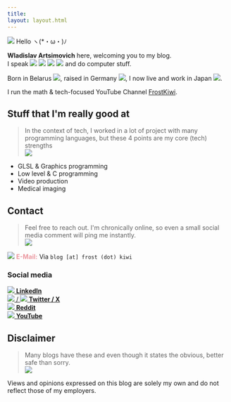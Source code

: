 ```yaml
---
title:
layout: layout.html
---
```

<img class="profile" src="/assets/profile.jpg">
Hello ヽ(*・ω・)ﾉ 

**Wladislav Artsimovich** here, welcoming you to my blog.\
I speak <img class="flag" src="/assets/icons/gb.svg"> <img class="flag" src="/assets/icons/de.svg"> <img class="flag" src="/assets/icons/ru.svg"> <img class="flag" src="/assets/icons/jp.svg"> and do computer stuff.

Born in Belarus <img class="flag" src="/assets/icons/by.svg">, raised in Germany <img class="flag" src="/assets/icons/de.svg">, I now live and work in Japan <img class="flag" src="/assets/icons/jp.svg">.

I run the math & tech-focused YouTube Channel [FrostKiwi](https://www.youtube.com/@FrostKiwi).

## Stuff that I'm really good at
<blockquote class="reaction"><div class="reaction_text">In the context of tech, I worked in a lot of project with many programming languages, but these 4 points are my core (tech) strengths</div><img class="kiwi" src="/assets/kiwis/speak.svg"></blockquote>

* GLSL & Graphics programming
* Low level & C programming
* Video production
* Medical imaging
## Contact
<blockquote class="reaction"><div class="reaction_text">Feel free to reach out. I'm chronically online, so even a small social media comment will ping me instantly.</div><img class="kiwi" src="/assets/kiwis/detective.svg"></blockquote>

<div class="contact">
	<img src="/assets/icons/email.svg">
	<b style="color: #eb99a1">E-Mail:</b> Via <code>blog [at] frost (dot) kiwi</code>
</div>

### Social media
<div class="contact">
	<a href="https://www.linkedin.com/in/wladislav-artsimovich-623b81101/">
		<img class="social_icon" src="/assets/icons/linkedin.svg">
		<b>LinkedIn</b>
	</a>
</div>
<div class="contact">
	<a href="https://twitter.com/FrostKiwiOne">
		<img class="social_icon" src="/assets/icons/twitter.svg"> /
		<img class="social_icon" src="/assets/icons/x.svg">
		<b>Twitter / X</b>
	</a>
</div>
<div class="contact">
	<a href="https://twitter.com/FrostKiwiOne">
		<img class="social_icon" src="/assets/icons/reddit.svg">
		<b>Reddit</b>
	</a>
</div>
<div class="contact">
	<a href="https://www.youtube.com/@FrostKiwi/">
		<img class="social_icon" src="/assets/icons/youtube.svg">
		<b>YouTube</b>
	</a>
</div>

## Disclaimer
<blockquote class="reaction"><div class="reaction_text">Many blogs have these and even though it states the obvious, better safe than sorry.</div><img class="kiwi" src="/assets/kiwis/teach.svg"></blockquote>
Views and opinions expressed on this blog are solely my own and do not reflect those of my employers.